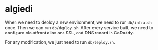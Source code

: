 # algiedi

When we need to deploy a new environment, we need to run `db/infra.sh` once. Then we can run `db/deploy.sh`. After every service built, we need to configure cloudfront alias ans SSL, and DNS record in GoDaddy.

For any modification, we just need to run `db/deploy.sh`.
